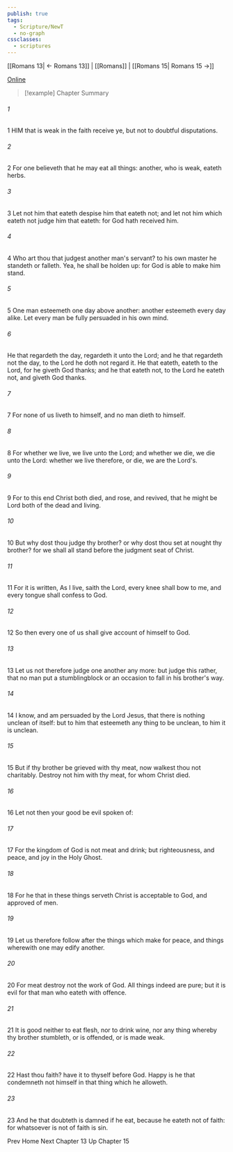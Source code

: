 ```yaml
---
publish: true
tags:
  - Scripture/NewT
  - no-graph
cssclasses:
  - scriptures
---
```

[[Romans 13| ← Romans 13]] | [[Romans]] | [[Romans 15| Romans 15 →]]

[Online](https://churchofjesuschrist.org/study/scriptures/nt/rom/14?lang=eng)

>[!example] Chapter Summary
>
###### 1
1 HIM that is weak in the faith receive ye, but not to doubtful disputations.
###### 2
2 For one believeth that he may eat all things: another, who is weak, eateth herbs.
###### 3
3 Let not him that eateth despise him that eateth not; and let not him which eateth not judge him that eateth: for God hath received him.
###### 4
4 Who art thou that judgest another man's servant? to his own master he standeth or falleth. Yea, he shall be holden up: for God is able to make him stand.
###### 5
5 One man esteemeth one day above another: another esteemeth every day alike. Let every man be fully persuaded in his own mind.
###### 6
He that regardeth the day, regardeth it unto the Lord; and he that regardeth not the day, to the Lord he doth not regard it. He that eateth, eateth to the Lord, for he giveth God thanks; and he that eateth not, to the Lord he eateth not, and giveth God thanks.
###### 7
7 For none of us liveth to himself, and no man dieth to himself.
###### 8
8 For whether we live, we live unto the Lord; and whether we die, we die unto the Lord: whether we live therefore, or die, we are the Lord's.
###### 9
9 For to this end Christ both died, and rose, and revived, that he might be Lord both of the dead and living.
###### 10
10 But why dost thou judge thy brother? or why dost thou set at nought thy brother? for we shall all stand before the judgment seat of Christ.
###### 11
11 For it is written, As I live, saith the Lord, every knee shall bow to me, and every tongue shall confess to God.
###### 12
12 So then every one of us shall give account of himself to God.
###### 13
13 Let us not therefore judge one another any more: but judge this rather, that no man put a stumblingblock or an occasion to fall in his brother's way.
###### 14
14 I know, and am persuaded by the Lord Jesus, that there is nothing unclean of itself: but to him that esteemeth any thing to be unclean, to him it is unclean.
###### 15
15 But if thy brother be grieved with thy meat, now walkest thou not charitably. Destroy not him with thy meat, for whom Christ died.
###### 16
16 Let not then your good be evil spoken of:
###### 17
17 For the kingdom of God is not meat and drink; but righteousness, and peace, and joy in the Holy Ghost.
###### 18
18 For he that in these things serveth Christ is acceptable to God, and approved of men.
###### 19
19 Let us therefore follow after the things which make for peace, and things wherewith one may edify another.
###### 20
20 For meat destroy not the work of God. All things indeed are pure; but it is evil for that man who eateth with offence.
###### 21
21 It is good neither to eat flesh, nor to drink wine, nor any thing whereby thy brother stumbleth, or is offended, or is made weak.
###### 22
22 Hast thou faith? have it to thyself before God. Happy is he that condemneth not himself in that thing which he alloweth.
###### 23
23 And he that doubteth is damned if he eat, because he eateth not of faith: for whatsoever is not of faith is sin.

Prev
Home
Next
Chapter 13
Up
Chapter 15



